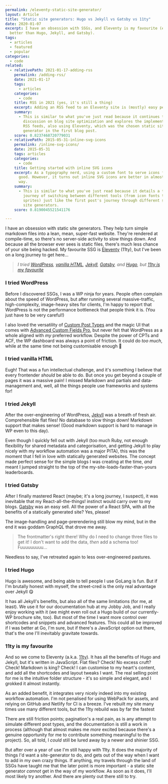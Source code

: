 ```yaml
---
permalink: /eleventy-static-site-generator/
layout: Article
title: "Static site generators: Hugo vs Jekyll vs Gatsby vs 11ty"
date: 2020-01-07
excerpt: I have an obsession with SSGs, and Eleventy is my favourite (even
  better than Hugo, Jekyll, and Gatsby).
tags:
  - articles
  - featured
  - popular
categories:
  - code
related:
  - relativePath: 2021-01-17-adding-rss
    permalink: /adding-rss/
    date: 2021-01-17
    tags:
      - articles
    categories:
      - code
    title: RSS in 2021 (yes, it's still a thing)
    excerpt: Adding an RSS feed to an Eleventy site is (mostly) easy peasy.
    summary:
      - This is similar to what you've just read because it continues the
        discussion on blog site optimization and explores the implementation of
        RSS feeds, also using Eleventy, which was the chosen static site
        generator in the first blog post.
    score: 0.8237468720779031
  - relativePath: 2015-05-31-inline-svg-icons
    permalink: /inline-svg-icons/
    date: 2015-05-31
    tags: articles
    categories:
      - code
    title: Getting started with inline SVG icons
    excerpt: As a typography nerd, using a custom font to serve icons felt really
      good. However, it turns out inline SVG icons are better in almost every
      way.
    summary:
      - This is similar to what you've just read because it details a technical
        journey of switching between different tools (from icon fonts to SVG
        sprites) just like the first post's journey through different static
        site generators.
    score: 0.8190045521541176

---
```


I have an obsession with static site generators. They help turn simple markdown files into a lean, mean, super-fast website. They're rendered at compile-time, so there's no server-side activity to slow things down. And because all the browser ever sees is static files, there's much less chance of your site being hacked. My favourite SSG is [Eleventy](https://www.11ty.dev/) (11ty), but I've been on a long journey to get here...

> _I tried [WordPress](#i-tried-wordpress), [vanilla HTML](#i-tried-vanilla-html), [Jekyll](#i-tried-jekyll), [Gatsby](#i-tried-gatsby), and [Hugo](#i-tried-hugo), but [11ty is my favourite](#11ty-is-my-favourite)_

### I tried WordPress

Before I discovered SSGs, I was a WP ninja for years. People often complain about the speed of WordPress, but after running several massive-traffic, high-complexity, image-heavy sites for clients, I'm happy to report that WordPress is not the performance bottleneck that people think it is. (You just have to be very careful!)

I also loved the versatility of [Custom Post Types](https://developer.wordpress.org/reference/functions/register_post_type/) and the magic UI that comes with [Advanced Custom Fields Pro](https://www.advancedcustomfields.com/pro/), but never felt that WordPress as a whole aligned with _my_ preferred workflow. Despite the power of CPTs and ACF, the WP dashboard was always a point of friction. It could do _too much_, while at the same time not being customisable enough 😬

### I tried vanilla HTML

Eugh! That was a fun intellectual challenge, and it's something I believe that every frontender _should_ be able to do. But once you get beyond a couple of pages it was a massive pain! I missed Markdown and partials and data-management and, well, all the things people use frameworks and systems for!

### I tried Jekyll

After the over-engineering of WordPress, [Jekyll](https://jekyllrb.com/) was a breath of fresh air. Comprehensible flat files! No database to slow things down! Markdown support that makes sense! (Good markdown support is hard to manage in WP even to this day).

Even though I quickly fell out with Jekyll (too much Ruby, not enough flexibility for shared metadata and categorisation, and getting Jekyll to play nicely with my workflow automation was a major PITA), this was the moment that I fell in love with statically generated websites. The concept made perfect sense for the simple blogs I was creating at the time, _and_ meant I jumped straight to the top of the my-site-loads-faster-than-yours leaderboards.

### I tried Gatsby

After I finally mastered React (maybe; it's a long journey, I suspect), it was inevitable that my React-all-the-things! instinct would carry over to my blogs. [Gatsby](https://www.gatsbyjs.org/) was an easy sell. All the power of a React SPA, with all the benefits of a statically generated site? Yes, please!

The image-handling and page-prerendering still blow my mind, but in the end it was goddam GraphQL that drove me away.

> The frontmatter's right there! Why do I need to change three files to get it! I don't want to add the data, _then_ add a schema too! Fuuuuuuuuu...

Needless to say, I've retreated again to less over-engineered pastures.

### I tried Hugo

Hugo is awesome, and being able to tell people I use GoLang is fun. But if I'm brutally honest with myself, the street-cred is the only real advantage over Jekyll 😋

It has all Jekyll's benefits, but also all of the same limitations (for me, at least). We use it for our documentation hub at my Jobby Job, and I really enjoy working with it (we might even roll out a Hugo build of our currently-WP brochure site, too). But most of the time I want more control over shortcodes and snippets and advanced features. This could all be improved if I was better at Go, I'm sure, but if there's a JavaScript option out there, that's the one I'll inevitably gravitate towards.

### 11ty is my favourite

And so we come to Eleventy (a.k.a. [11ty](https://www.11ty.dev/)). It has all the benefits of Hugo and Jekyll, but it's written in JavaScript. Flat files? Check! No excess cruft? Check! Markdown is king? Check! I can customise to my heart's content, and add all the shortcodes and layout tweaks I want. The real selling point for me is the intuitive folder structure - it's so simple and elegant, and I grokked it almost instantly.

As an added benefit, it integrates very nicely indeed into my existing workflow automation. I'm not penalised for using WebPack for assets, and relying on GitHub and Netlify for CI is a breeze. I've rebuilt my site many times use many different tools, but the 11ty rebuild was by far the fastest

There are still friction points; pagination's a real pain, as is any attempt to simulate different post types, and the documentation is still a work in process (although that almost makes me _more_ excited because there's a genuine opportunity for me to contribute something meaningful to the project). So, all told, I _could_ still be lured away by a newer and shinier SSG.

But after over a year of use I'm still happy with 11ty. It does the majority of things I'd want a site-generator to do, and gets out of the way when I want to add in my own crazy things. If anything, my travels through the land of SSGs have taught me that the later point is more important - a static site generator _cannot_ get in the way of my workflow. As soon as it does, I'll most likely try another. And there are plenty out there still to try.
